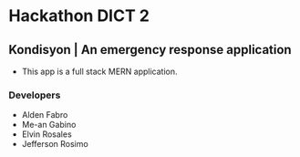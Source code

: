 # Hackathon DICT 2

## Kondisyon | An emergency response application

- This app is a full stack MERN application.

### Developers

- Alden Fabro
- Me-an Gabino
- Elvin Rosales
- Jefferson Rosimo
